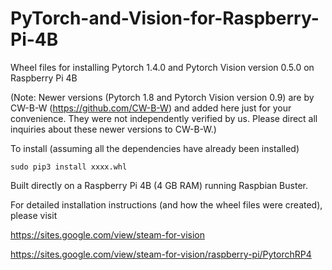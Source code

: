 # PyTorch-and-Vision-for-Raspberry-Pi-4B

Wheel files for installing Pytorch 1.4.0 and Pytorch Vision version 0.5.0 on Raspberry Pi 4B


(Note: Newer versions (Pytorch 1.8 and Pytorch Vision version 0.9) are by CW-B-W (https://github.com/CW-B-W) and added here just for your convenience.  They were not independently verified by us. Please direct all inquiries about these newer versions to CW-B-W.)



To install (assuming all the dependencies have already been installed)

    sudo pip3 install xxxx.whl

Built directly on a Raspberry Pi 4B (4 GB RAM) running Raspbian Buster.


For detailed installation instructions (and how the wheel files were created), please visit

https://sites.google.com/view/steam-for-vision

https://sites.google.com/view/steam-for-vision/raspberry-pi/PytorchRP4
